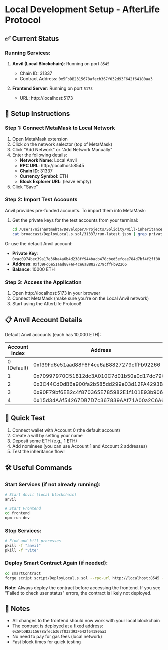# Local Development Setup - AfterLife Protocol

## ✅ Current Status

### Running Services:

1. **Anvil (Local Blockchain)**: Running on port `8545`

   - Chain ID: 31337
   - Contract Address: `0x5FbDB2315678afecb367f032d93F642f64180aa3`

2. **Frontend Server**: Running on port `5173`
   - URL: http://localhost:5173

## 🔧 Setup Instructions

### Step 1: Connect MetaMask to Local Network

1. Open MetaMask extension
2. Click on the network selector (top of MetaMask)
3. Click "Add Network" or "Add Network Manually"
4. Enter the following details:
   - **Network Name**: Local Anvil
   - **RPC URL**: http://localhost:8545
   - **Chain ID**: 31337
   - **Currency Symbol**: ETH
   - **Block Explorer URL**: (leave empty)
5. Click "Save"

### Step 2: Import Test Accounts

Anvil provides pre-funded accounts. To import them into MetaMask:

1. Get the private keys for the test accounts from your terminal:
   ```bash
   cd /Users/nishantmehta/Developer/Projects/Solidity/Will-inheritance/smartContract
   cat broadcast/DeployLocal.s.sol/31337/run-latest.json | grep privateKey
   ```

Or use the default Anvil account:

- **Private Key**: `0xac0974bec39a17e36ba4a6b4d238ff944bacb478cbed5efcae784d7bf4f2ff80`
- **Address**: `0xf39Fd6e51aad88F6F4ce6aB8827279cffFb92266`
- **Balance**: 10000 ETH

### Step 3: Access the Application

1. Open http://localhost:5173 in your browser
2. Connect MetaMask (make sure you're on the Local Anvil network)
3. Start using the AfterLife Protocol!

## 📋 Anvil Account Details

Default Anvil accounts (each has 10,000 ETH):

| Account Index | Address                                    | Private Key (use to import in MetaMask)                            |
| ------------- | ------------------------------------------ | ------------------------------------------------------------------ |
| 0 (Default)   | 0xf39Fd6e51aad88F6F4ce6aB8827279cffFb92266 | 0xac0974bec39a17e36ba4a6b4d238ff944bacb478cbed5efcae784d7bf4f2ff80 |
| 1             | 0x70997970C51812dc3A010C7d01b50e0d17dc79C8 | 0x59c6995e998f97a5a0044966f0945389dc9e86dae88c7a8412f4603b6b78690d |
| 2             | 0x3C44CdDdB6a900fa2b585dd299e03d12FA4293BC | 0x5de4111afa1a4b94908f83103eb1f1706367c2e68ca870fc3fb9a804cdab365a |
| 3             | 0x90F79bf6EB2c4f870365E785982E1f101E93b906 | 0x7c852118118e1b9896f474c577c2d7e33dff236d9431e01f486b894a5e1e368f |
| 4             | 0x15d34AAf54267DB7D7c367839AAf71A00a2C6A65 | 0x47e179ec197488593b187f80a00eb0da91f1b9d0b13f873d9cd89b709c1b7b5e |

## 🎯 Quick Test

1. Connect wallet with Account 0 (the default account)
2. Create a will by setting your name
3. Deposit some ETH (e.g., 1 ETH)
4. Add nominees (you can use Account 1 and Account 2 addresses)
5. Test the inheritance flow!

## 🛠️ Useful Commands

### Start Services (if not already running):

```bash
# Start Anvil (local blockchain)
anvil

# Start Frontend
cd frontend
npm run dev
```

### Stop Services:

```bash
# Find and kill processes
pkill -f "anvil"
pkill -f "vite"
```

### Deploy Smart Contract Again (if needed):

```bash
cd smartContract
forge script script/DeployLocal.s.sol --rpc-url http://localhost:8545 --broadcast
```

**Note:** Always deploy the contract before accessing the frontend. If you see "Failed to check user status" errors, the contract is likely not deployed.

## 📝 Notes

- All changes to the frontend should now work with your local blockchain
- The contract is deployed at a fixed address: `0x5FbDB2315678afecb367f032d93F642f64180aa3`
- No need to pay for gas fees (local network)
- Fast block times for quick testing
